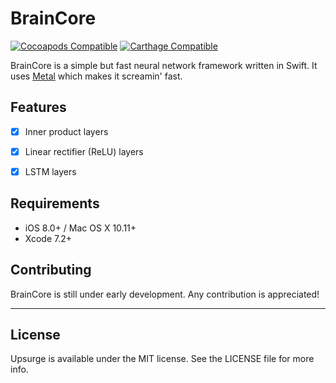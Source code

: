 # BrainCore

[![Cocoapods Compatible](https://img.shields.io/cocoapods/v/BrainCore.svg)](https://img.shields.io/cocoapods/v/BrainCore.svg)
[![Carthage Compatible](https://img.shields.io/badge/Carthage-compatible-4BC51D.svg?style=flat)](https://github.com/Carthage/Carthage)

BrainCore is a simple but fast neural network framework written in Swift. It uses [Metal](https://developer.apple.com/metal/) which makes it screamin' fast.


## Features

- [x] Inner product layers
- [x] Linear rectifier (ReLU) layers 
- [x] LSTM layers


## Requirements

- iOS 8.0+ / Mac OS X 10.11+
- Xcode 7.2+


## Contributing

BrainCore is still under early development. Any contribution is appreciated!


---

## License

Upsurge is available under the MIT license. See the LICENSE file for more info.
